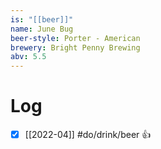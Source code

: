 ```yaml
---
is: "[[beer]]"
name: June Bug
beer-style: Porter - American
brewery: Bright Penny Brewing
abv: 5.5
---
```

# Log
- [x] [[2022-04]] #do/drink/beer 👍
